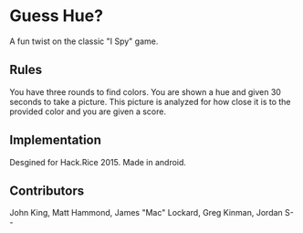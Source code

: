 Guess Hue?
==========
A fun twist on the classic "I Spy" game.

Rules
-----
You have three rounds to find colors. You are shown a hue and given 30 seconds to take a picture. This picture is analyzed for how close it is to the provided color and you are given a score.

Implementation
--------------
Desgined for Hack.Rice 2015. Made in android.

Contributors
-----
John King, Matt Hammond, James "Mac" Lockard, Greg Kinman, Jordan S--